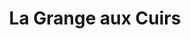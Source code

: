 ---
title: "La Grange aux Cuirs"
url: /le-perreux-sur-marne/la-grange-aux-cuirs/
shop: vêtements
---